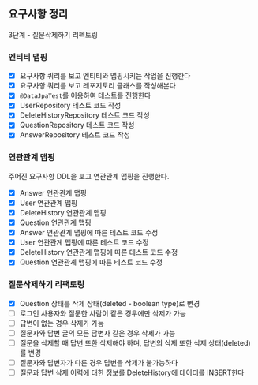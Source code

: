 ## 요구사항 정리

3단계 - 질문삭제하기 리펙토링

### 엔티티 맵핑
- [X] 요구사항 쿼리를 보고 엔티티와 맵핑시키는 작업을 진행한다
- [X] 요구사항 쿼리를 보고 레포지토리 클래스를 작성해본다
- [X] `@DataJpaTest`를 이용하여 테스트를 진행한다
- [X] UserRepository 테스트 코드 작성
- [X] DeleteHistoryRepository 테스트 코드 작성
- [X] QuestionRepository 테스트 코드 작성
- [X] AnswerRepository 테스트 코드 작성
### 연관관계 맵핑
주어진 요구사항 DDL을 보고 연관관계 맵핑을 진행한다.
- [X] Answer 연관관계 맵핑
- [X] User 연관관계 맵핑
- [X] DeleteHistory 연관관계 맵핑
- [X] Question 연관관계 맵핑
- [X] Answer 연관관계 맵핑에 따른 테스트 코드 수정
- [X] User 연관관계 맵핑에 따른 테스트 코드 수정
- [X] DeleteHistory 연관관계 맵핑에 따른 테스트 코드 수정
- [X] Question 연관관계 맵핑에 따른 테스트 코드 수정
### 질문삭제하기 리팩토링
- [X] Question 상태를 삭제 상태(deleted - boolean type)로 변경
- [ ] 로그인 사용자와 질문한 사람이 같은 경우에만 삭제가 가능
- [ ] 답변이 없는 경우 삭제가 가능
- [ ] 질문자와 답변 글의 모든 답변자 같은 경우 삭제가 가능
- [ ] 질문을 삭제할 때 답변 또한 삭제해야 하며, 답변의 삭제 또한 삭제 상태(deleted)를 변경
- [ ] 질문자와 답변자가 다른 경우 답변을 삭제가 불가능하다
- [ ] 질문과 답변 삭제 이력에 대한 정보를 DeleteHistory에 데이터를 INSERT한다